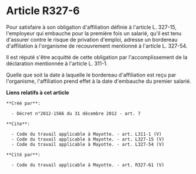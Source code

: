 # Article R327-6

Pour satisfaire à son obligation d'affiliation définie à l'article L. 327-15, l'employeur qui embauche pour la première fois
un salarié, qu'il est tenu d'assurer contre le risque de privation d'emploi, adresse un bordereau d'affiliation à l'organisme
de recouvrement mentionné à l'article L. 327-54. 

Il est réputé s'être acquitté de cette obligation par l'accomplissement de la déclaration mentionnée à l'article L. 311-1. 

Quelle que soit la date à laquelle le bordereau d'affiliation est reçu par l'organisme, l'affiliation prend effet à la date
d'embauche du premier salarié.

**Liens relatifs à cet article**

	**Créé par**:

	  - Décret n°2012-1566 du 31 décembre 2012 - art. 7

	**Cite**:

	  - Code du travail applicable à Mayotte. - art. L311-1 (V)
	  - Code du travail applicable à Mayotte. - art. L327-15 (V)
	  - Code du travail applicable à Mayotte. - art. L327-54 (V)

	**Cité par**:

	  - Code du travail applicable à Mayotte. - art. R327-61 (V)
